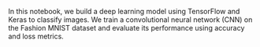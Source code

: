 In this notebook, we build a deep learning model using TensorFlow and Keras to classify images. We train a convolutional neural network (CNN) on the Fashion MNIST dataset and evaluate its performance using accuracy and loss metrics.

